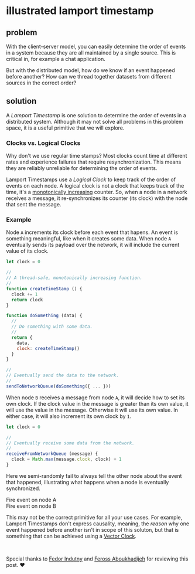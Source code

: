 # illustrated lamport timestamp

## problem
With the client-server model, you can easily determine the order of
events in a system because they are all maintained by a single source.
This is critical in, for example a chat application.

But with the distributed model, how do we know if an event happened
before another? How can we thread together datasets from different
sources in the correct order?

## solution
A *Lamport Timestamp* is one solution to determine the order of events
in a distributed system. Although it may not solve all problems in this
problem space, it is a useful primitive that we will explore.

### Clocks vs. Logical Clocks
Why don't we use regular time stamps? Most clocks count time at different rates
and experience failures that require resynchronization. This means they are
reliably unreliable for determining the order of events.

Lamport Timestamps use a *Logical Clock* to keep track of the order of events
on each node. A logical clock is not a clock that keeps track of the time, it's
a [monotonically increasing][1] counter. So, when a node in a network receives a message, it
re-synchronizes its counter (its clock) with the node that sent the message.

### Example
Node `A` increments its clock before each event that hapens. An event is
something meaningful, like when it creates some data. When node `A`
eventually sends its payload over the network, it will include the current
value of its clock.

```js
let clock = 0

//
// A thread-safe, monotonically increasing function.
//
function createTimeStamp () {
  clock += 1
  return clock 
}

function doSomething (data) {
  //
  // Do something with some data.
  //
  return {
    data,
    clock: createTimeStamp()
  }
}

//
// Eventually send the data to the network.
//
sendToNetworkQueue(doSomething({ ... }))
```

When node `B` receives a message from node `A`, it will decide how to set
its own clock. If the clock value in the message is greater than its own
value, it will use the value in the message. Otherwise it will use its own
value. In either case, it will also increment its own clock by `1`.

```js
let clock = 0

//
// Eventually receive some data from the network.
//
receiveFromNetworkQueue (message) {
  clock = Math.max(message.clock, clock) + 1
}
```

Here we semi-randomly fail to always tell the other node about the event that
happened, illustrating what happens when a node is eventually synchronized.

<div id="lamport-timestamp">
  <div id="timeline-node-a" class="timeline"></div>
  <div id="timeline-node-b" class="timeline"></div>
</div>

<div id="node-event-links">
  <div data-name="a">Fire event on node A</div>
  <div data-name="b">Fire event on node B</div>
</div>

This may not be the correct primitive for all your use cases. For example,
Lamport Timestamps don't express causality, meaning, the *reason* why one
event happened before another isn't in scope of this soluton, but that is
something that can be achieved using a [Vector Clock][2].

<script>
  
  function ready () {
    const timelineA = document.getElementById('timeline-node-a')
    timelineA.dataset.name = "node a"

    const timelineB = document.getElementById('timeline-node-b')
    timelineB.dataset.name = "node b"

    let clockA = 0
    let clockB = 0

    function reset () {
      clockA = 0
      clockB = 0
      while(timelineA.firstChild) timelineA.firstChild.remove()
      while(timelineB.firstChild) timelineB.firstChild.remove()
    }

    let timer = null

    function createEvent (timeline, clock) {
      if (clock === 25) {
        clock = 1
        reset()
      }

      [...timeline.querySelectorAll('.clock')].map(el => {
        el.classList.remove('show')
      })

      const event = document.createElement('div')
      event.classList.add('event')

      const tooltip = document.createElement('div')
      tooltip.className = 'clock show'
      tooltip.textContent = `Clock = ${clock}`

      event.style.left = `${clock * 25}px`
      event.appendChild(tooltip)

      timeline.appendChild(event)
      timer = setTimeout(() => {
        tooltip.classList.remove('show')
      }, 2048)
    }

    function nodeA (n) {
      if (n > 0) {
        clockA = Math.max(n, clockA) + 1
      } else {
        clockA++

        if (Math.floor(Math.random() * 100) % 2 === 0) {
          nodeB(clockA)
        }
      }
      createEvent(timelineA, clockA)
    }

    function nodeB (n) {
      if (n > 0) {
        clockB = Math.max(n, clockB) + 1
      } else {
        clockB++

        if (Math.floor(Math.random() * 100) % 2 === 0) {
          nodeA(clockB)
        }
      }

      createEvent(timelineB, clockB)
    }

    const links = document.getElementById('node-event-links')

    links.addEventListener('click', ({ target }) => {
      switch (target.dataset.name) {
        case 'a':
          nodeA()
          break;
        case 'b':
          nodeB()
          break;
      }
    })
  }
 
  document.addEventListener('DOMContentLoaded', ready)

</script>

<br/>

Special thanks to [Fedor Indutny][3] and [Feross Aboukhadijeh][4] for reviewing
this post. &hearts;

[1]:https://en.wikipedia.org/wiki/Monotonic_function
[2]:https://en.wikipedia.org/wiki/Vector_clock
[3]:https://twitter.com/indutny
[4]:https://twitter.com/feross
